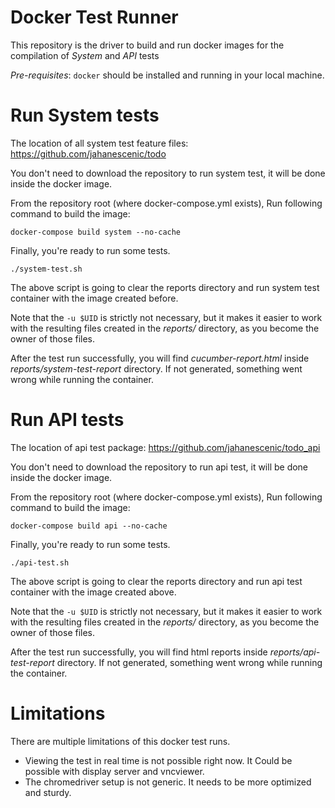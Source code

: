 Docker Test Runner
=================

This repository is the driver to build and run docker images for the compilation of *System* and *API* tests

*Pre-requisites*: `docker` should be installed and running in your local machine.


Run System tests
================

The location of all system test feature files: https://github.com/jahanescenic/todo

You don't need to download the repository to run system test, it will be done inside the docker image.

From the repository root (where docker-compose.yml exists), Run following command to build the image:
```
docker-compose build system --no-cache
```

Finally, you're ready to run some tests.  

```
./system-test.sh
```
The above script is going to clear the reports directory and run system test container with the image created before.

Note that the `-u $UID` is strictly not necessary, but it makes it
easier to work with the resulting files created in the
*reports/* directory, as you become the owner of those files.

After the test run successfully, you will find *cucumber-report.html* inside *reports/system-test-report* directory. If not generated, something went wrong while running the container.

Run API tests
================

The location of api test package: https://github.com/jahanescenic/todo_api

You don't need to download the repository to run api test, it will be done inside the docker image.

From the repository root (where docker-compose.yml exists), Run following command to build the image:
```
docker-compose build api --no-cache
```

Finally, you're ready to run some tests.  

```
./api-test.sh
```
The above script is going to clear the reports directory and run api test container with the image created above.

Note that the `-u $UID` is strictly not necessary, but it makes it
easier to work with the resulting files created in the
*reports/* directory, as you become the owner of those files.

After the test run successfully, you will find html reports inside *reports/api-test-report* directory. If not generated, something went wrong while running the container.

Limitations
==============================
There are multiple limitations of this docker test runs.

- Viewing the test in real time is not possible right now. It Could be possible with display server and vncviewer.
- The chromedriver setup is not generic. It needs to be more optimized and sturdy.